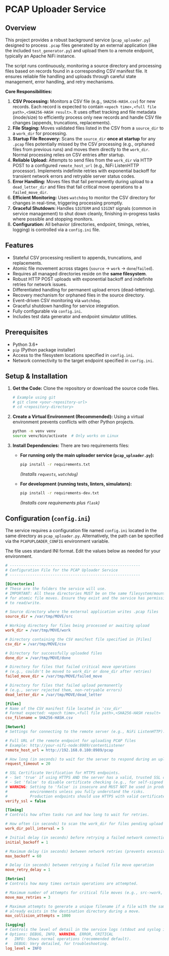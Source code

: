 # PCAP Uploader Service

## Overview

This project provides a robust background service (`pcap_uploader.py`) designed to process `.pcap` files generated by an external application (like the included `test_generator.py`) and upload them to a remote endpoint, typically an Apache NiFi instance.

The script runs continuously, monitoring a source directory and processing files based on records found in a corresponding CSV manifest file. It ensures reliable file handling and uploads through careful state management, error handling, and retry mechanisms.

**Core Responsibilities:**

1.  **CSV Processing:** Monitors a CSV file (e.g., `SHA256-HASH.csv`) for new records. Each record is expected to contain `<epoch time>,<full file path>,<SHA256-HASH result>`. It uses offset tracking and file metadata (inode/size) to efficiently process only new records and handle CSV file changes (appends, truncations, replacements).
2.  **File Staging:** Moves validated files listed in the CSV from a `source_dir` to a `work_dir` for processing.
3.  **Startup File Recovery:** Scans the `source_dir` **once at startup** for any `.pcap` files potentially missed by the CSV processing (e.g., orphaned files from previous runs) and moves them directly to the `work_dir`. Normal processing relies on CSV entries after startup.
4.  **Reliable Upload:** Attempts to send files from the `work_dir` via HTTP POST to a configured `remote_host_url` (e.g., NiFi ListenHTTP processor). Implements indefinite retries with exponential backoff for transient network errors and retryable server status codes.
5.  **Error Handling:** Moves files that fail permanently during upload to a `dead_letter_dir` and files that fail critical move operations to a `failed_move_dir`.
6.  **Efficient Monitoring:** Uses `watchdog` to monitor the CSV directory for changes in real-time, triggering processing promptly.
7.  **Graceful Shutdown:** Handles `SIGTERM` and `SIGINT` signals (common in service management) to shut down cleanly, finishing in-progress tasks where possible and stopping monitors.
8.  **Configuration:** All behavior (directories, endpoint, timings, retries, logging) is controlled via a `config.ini` file.

## Features

*   Stateful CSV processing resilient to appends, truncations, and replacements.
*   Atomic file movement across stages (`source` -> `work` -> `done`/`failed`).
*   Requires all managed directories reside on the **same filesystem**.
*   Robust HTTP POST uploads with exponential backoff and indefinite retries for network issues.
*   Differentiated handling for permanent upload errors (dead-lettering).
*   Recovery mechanism for orphaned files in the source directory.
*   Event-driven CSV monitoring via `watchdog`.
*   Graceful shutdown handling for service integration.
*   Fully configurable via `config.ini`.
*   Includes test data generator and endpoint simulator utilities.

## Prerequisites

*   Python 3.6+
*   `pip` (Python package installer)
*   Access to the filesystem locations specified in `config.ini`.
*   Network connectivity to the target endpoint specified in `config.ini`.

## Setup & Installation

1.  **Get the Code:** Clone the repository or download the source code files.
    ```bash
    # Example using git
    # git clone <your-repository-url>
    # cd <repository-directory>
    ```

2.  **Create a Virtual Environment (Recommended):**
    Using a virtual environment prevents conflicts with other Python projects.
    ```bash
    python -m venv venv
    source venv/bin/activate  # Only works on Linux
    ```

3.  **Install Dependencies:**
    There are two requirements files:
    *   **For running only the main uploader service (`pcap_uploader.py`):**
        ```bash
        pip install -r requirements.txt
        ```
        *(Installs `requests`, `watchdog`)*

    *   **For development (running tests, linters, simulators):**
        ```bash
        pip install -r requirements-dev.txt
        ```
        *(Installs core requirements plus `flask`)*

## Configuration (`config.ini`)

The service requires a configuration file named `config.ini` located in the same directory as `pcap_uploader.py`. Alternatively, the path can be specified via the `PCAPUPLOADER_CONFIG` environment variable.

The file uses standard INI format. Edit the values below as needed for your environment.

```ini
# ----------------------------------------------------------
# Configuration File for the PCAP Uploader Service
# ----------------------------------------------------------

[Directories]
# These are the folders the service will use.
# IMPORTANT: All these directories MUST be on the same filesystem/mount point
# for atomic file moves. Ensure they exist and the service has permission
# to read/write.

# Source directory where the external application writes .pcap files
source_dir = /var/tmp/MOVE/src

# Working directory for files being processed or awaiting upload
work_dir = /var/tmp/MOVE/work

# Directory containing the CSV manifest file specified in [Files]
csv_dir = /var/tmp/MOVE/csv

# Directory for successfully uploaded files
done_dir = /var/tmp/MOVE/done

# Directory for files that failed critical move operations
# (e.g., couldn't be moved to work_dir or done_dir after retries)
failed_move_dir = /var/tmp/MOVE/failed_move

# Directory for files that failed upload permanently
# (e.g., server rejected them, non-retryable errors)
dead_letter_dir = /var/tmp/MOVE/dead_letter

[Files]
# Name of the CSV manifest file located in 'csv_dir'
# Format expected: <epoch time>,<full file path>,<SHA256-HASH result>
csv_filename = SHA256-HASH.csv

[Network]
# Settings for connecting to the remote server (e.g., NiFi ListenHTTP).

# Full URL of the remote endpoint for uploading PCAP files
# Example: http://your-nifi-node:8989/contentListener
remote_host_url = http://192.168.0.180:8989/pcap

# How long (in seconds) to wait for the server to respond during an upload attempt
request_timeout = 20

# SSL Certificate Verification for HTTPS endpoints.
# - Set 'true' if using HTTPS AND the server has a valid, trusted SSL certificate.
# - Set 'false' to disable certificate checking (e.g., for self-signed certs).
# WARNING: Setting to 'false' is insecure and MUST NOT be used in production
#          environments unless you fully understand the risks.
#          Production endpoints should use HTTPS with valid certificates.
verify_ssl = false

[Timing]
# Controls how often tasks run and how long to wait for retries.

# How often (in seconds) to scan the work_dir for files pending upload
work_dir_poll_interval = 5

# Initial delay (in seconds) before retrying a failed network connection/upload
initial_backoff = 1

# Maximum delay (in seconds) between network retries (prevents excessively long waits)
max_backoff = 60

# Delay (in seconds) between retrying a failed file move operation
move_retry_delay = 1

[Retries]
# Controls how many times certain operations are attempted.

# Maximum number of attempts for critical file moves (e.g., src->work, work->done)
move_max_retries = 3

# Maximum attempts to generate a unique filename if a file with the same name
# already exists in the destination directory during a move.
max_collision_attempts = 1000

[Logging]
# Controls the level of detail in the service logs (stdout and syslog if available).
# Options: DEBUG, INFO, WARNING, ERROR, CRITICAL
#   INFO: Shows normal operations (recommended default).
#   DEBUG: Very detailed, for troubleshooting.
log_level = INFO